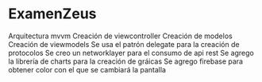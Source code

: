 # ExamenZeus

Arquitectura mvvm 
    Creación de viewcontroller 
    Creación de modelos 
    Creación de viewmodels 
Se usa el patrón delegate para la creación de protocolos 
Se creo un networklayer para el consumo de api rest 
Se agrego la librería de charts para la creación de gráicas 
Se agrego firebase para obtener color con el que se cambiará la pantalla 
